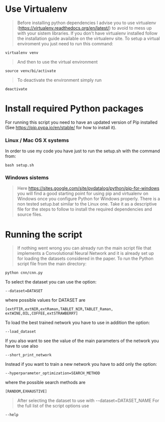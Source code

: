 # Use Virtualenv
>Before installing python dependencies I advise you to use virtualenv 
(https://virtualenv.readthedocs.org/en/latest/) to avoid to mess up 
with your sistem libraries.
>If you don't have virtualenv installed follow the installation guide
available on the virtualenv site.
>To setup a virtual enviroment you just need to run this command:

    virtualenv venv

>And then to use the virtual environment

    source venv/bi/activate

>To deactivate the environment simply run

    deactivate

# Install required Python packages
For running this script you need to have an updated version of Pip
installed (See https://pip.pypa.io/en/stable/ for how to install it).

### Linux / Mac OS X systems
In order to use my code you have just to run the setup.sh 
with the command from:
 
    bash setup.sh

### Windows sistems
>Here https://sites.google.com/site/pydatalog/python/pip-for-windows 
you will find a good starting point for using pip and virtualenv on 
Windows once you configure Python for Windows properly.
>There is a non tested setup.bat similar to the Linux one. Take it
as a descriptive file for the steps to follow to install
the required dependencies and source files.
    

# Running the script
>If nothing went wrong you can already run the main script file
that implements a Convolutional Neural Network and it is already
set up for loading the datasets considered in the paper.
>To run the Python script file from the main directory:

    python cnn/cnn.py
    
To select the dataset you can use the option:

    --dataset=DATASET
where possible values for DATASET are

    [extFTIR,extNIR,extRaman,TABLET_NIR,TABLET_Raman,
    extWINE,OIL,COFFEE,extSTRAWBERRY]
              
To load the best trained network you have to use in addition
the option:
    
    --load_dataset

If you also want to see the value of the main parameters of the network
you have to use also

    --short_print_network

Instead if you want to train a new network you have to add only the 
option:

    --hyperparameter_optimization=SEARCH_METHOD
    
where the possible search methods are

    [RANDOM,EXHAUSTIVE]
    
>After selecting the dataset to use with --dataset=DATASET_NAME
>For the full list of the script options use

    --help
